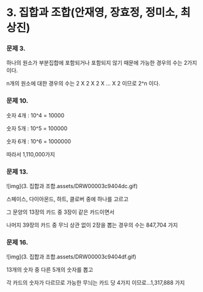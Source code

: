 # 3. 집합과 조합(안재영, 장효정, 정미소, 최상진)

### 문제 3.

하나의 원소가 부분집합에 포함되거나 포함되지 않기 때문에 가능한 경우의 수는 2가지이다.

n개의 원소에 대한 경우의 수는 2 X 2 X 2 X ... X 2 이므로 2^n 이다.



### 문제 10.

숫자 4개 : 10^4 = 10000

숫자 5개 : 10^5 = 100000

숫자 6개 : 10^6 = 1000000

따라서 1,110,000가지



### 문제 13.

  ![img](3. 집합과 조합.assets/DRW00003c9404dc.gif)  

스페이스, 다이아몬드, 하트, 클로버 중에 하나를 고르고

그 문양의 13장의 카드 중 3장이 같은 카드이면서

나머지 39장의 카드 중 무늬 상관 없이 2장을 뽑는 경우의 수는 847,704 가지



### 문제 16.

  ![img](3. 집합과 조합.assets/DRW00003c9404df.gif)  

13개의 숫자 중 다른 5개의 숫자를 뽑고

각 카드의 숫자가 다르므로 가능한 무늬는 카드 당 4가지 이므로...1,317,888 가지

